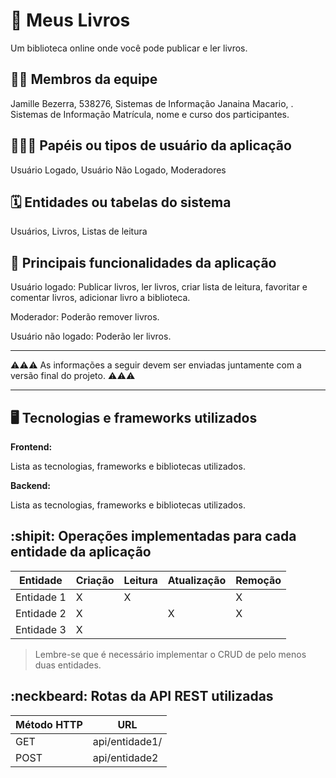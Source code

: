 # :checkered_flag: Meus Livros
Um biblioteca online onde você pode publicar e ler livros.
## :technologist: Membros da equipe
Jamille Bezerra, 538276, Sistemas de Informação
Janaina Macario,        . Sistemas de Informação
Matrícula, nome e curso dos participantes.

## :people_holding_hands: Papéis ou tipos de usuário da aplicação

Usuário Logado, Usuário Não Logado, Moderadores

## :spiral_calendar: Entidades ou tabelas do sistema

Usuários, Livros, Listas de leitura

## :triangular_flag_on_post:	 Principais funcionalidades da aplicação

Usuário logado:  Publicar livros, ler livros, criar lista de leitura, favoritar e comentar livros, adicionar livro a biblioteca.

Moderador: Poderão remover livros.

Usuário não logado: Poderão ler livros.

----

:warning::warning::warning: As informações a seguir devem ser enviadas juntamente com a versão final do projeto. :warning::warning::warning:


----

## :desktop_computer: Tecnologias e frameworks utilizados

**Frontend:**

Lista as tecnologias, frameworks e bibliotecas utilizados.

**Backend:**

Lista as tecnologias, frameworks e bibliotecas utilizados.


## :shipit: Operações implementadas para cada entidade da aplicação


| Entidade| Criação | Leitura | Atualização | Remoção |
| --- | --- | --- | --- | --- |
| Entidade 1 | X |  X  |  | X |
| Entidade 2 | X |    |  X | X |
| Entidade 3 | X |    |  |  |

> Lembre-se que é necessário implementar o CRUD de pelo menos duas entidades.

## :neckbeard: Rotas da API REST utilizadas

| Método HTTP | URL |
| --- | --- |
| GET | api/entidade1/|
| POST | api/entidade2 |
